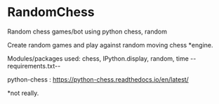 # RandomChess
Random chess games/bot using python chess, random

Create random games and play against random moving chess *engine.

Modules/packages used: chess, IPython.display, random, time --requirements.txt--

python-chess : https://python-chess.readthedocs.io/en/latest/














*not really.
